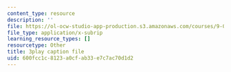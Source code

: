```yaml
---
content_type: resource
description: ''
file: https://ol-ocw-studio-app-production.s3.amazonaws.com/courses/9-00sc-introduction-to-psychology-fall-2011/600fcc1c8123a0cfab33e7c7ac70d1d2_syXplPKQb_o.srt
file_type: application/x-subrip
learning_resource_types: []
resourcetype: Other
title: 3play caption file
uid: 600fcc1c-8123-a0cf-ab33-e7c7ac70d1d2
---
```

